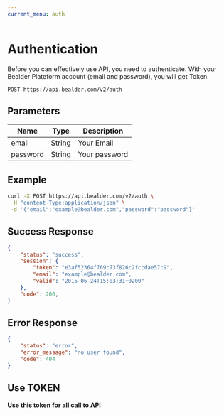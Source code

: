 ```yaml
---
current_menu: auth
---
```


# Authentication

Before you can effectively use API, you need to authenticate. With your Bealder Plateform account (email and password), you will get Token.

	POST https://api.bealder.com/v2/auth

## 	Parameters

| Name    	| Type      | Description                        |
|-----------|-----------|------------------------------------|
| email	  	| String	|  Your Email						 |
| password  | String    |  Your password					 |


## Example

```bash
curl -X POST https://api.bealder.com/v2/auth \
 -H "content-Type:application/json" \
 -d '{"email":"example@bealder.com","password":"password"}' 
```

##	Success Response

```json
{
    "status": "success",
    "session": {
        "token": "e3af52364f769c73f826c2fccdae57c9",
        "email": "example@bealder.com",
        "valid": "2015-06-24T15:03:31+0200"
    },
    "code": 200,
}
```

##	Error Response

```json
{
    "status": "error",
    "error_message": "no user found",
    "code": 404
}
```

## Use TOKEN

**Use this token for all call to API**